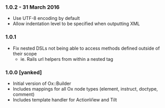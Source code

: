 ### 1.0.2 - 31 March 2016
* Use UTF-8 encoding by default
* Allow indentation level to be specified when outputting XML

### 1.0.1
* Fix nested DSLs not being able to access methods defined outside of their scope
    * ie. Rails url helpers from within a nested tag

### 1.0.0 [yanked] 
* Initial version of Ox::Builder
* Includes mappings for all Ox node types (element, instruct, doctype, comment)
* Includes template handler for ActionView and Tilt
